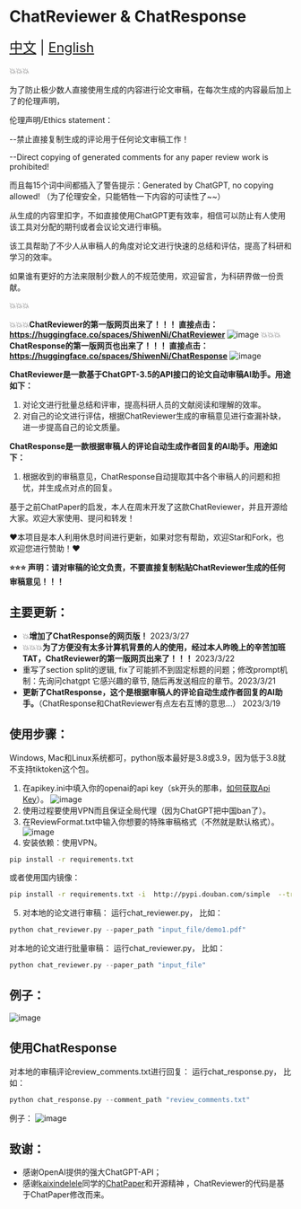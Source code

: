 # ChatReviewer & ChatResponse

<div style="font-size: 1.5rem;">
  <a href="./README.md">中文</a> |
  <a href="./readme_en.md">English</a>
</div>
</br>
💥💥💥

为了防止极少数人直接使用生成的内容进行论文审稿，在每次生成的内容最后加上了的伦理声明，

伦理声明/Ethics statement：

--禁止直接复制生成的评论用于任何论文审稿工作！

--Direct copying of generated comments for any paper review work is prohibited!

而且每15个词中间都插入了警告提示：Generated by ChatGPT, no copying allowed! （为了伦理安全，只能牺牲一下内容的可读性了~~）

从生成的内容里扣字，不如直接使用ChatGPT更有效率，相信可以防止有人使用该工具对分配的期刊或者会议论文进行审稿。

该工具帮助了不少人从审稿人的角度对论文进行快速的总结和评估，提高了科研和学习的效率。

如果谁有更好的方法来限制少数人的不规范使用，欢迎留言，为科研界做一份贡献。

💥💥💥

💥💥💥**ChatReviewer的第一版网页出来了！！！ 直接点击：https://huggingface.co/spaces/ShiwenNi/ChatReviewer**
![image](https://user-images.githubusercontent.com/56249874/232437549-9be52425-31b9-435e-b452-0af7b1a25976.png)
💥💥💥**ChatResponse的第一版网页也出来了！！！ 直接点击：https://huggingface.co/spaces/ShiwenNi/ChatResponse**
![image](https://user-images.githubusercontent.com/56249874/227842231-21c5e7b5-fbe6-46d7-b7d3-45b24fec0765.png)

**ChatReviewer是一款基于ChatGPT-3.5的API接口的论文自动审稿AI助手。用途如下：**

1. 对论文进行批量总结和评审，提高科研人员的文献阅读和理解的效率。
2. 对自己的论文进行评估，根据ChatReviewer生成的审稿意见进行查漏补缺，进一步提高自己的论文质量。

**ChatResponse是一款根据审稿人的评论自动生成作者回复的AI助手。用途如下：**
1. 根据收到的审稿意见，ChatResponse自动提取其中各个审稿人的问题和担忧，并生成点对点的回复。

基于之前ChatPaper的启发，本人在周末开发了这款ChatReviewer，并且开源给大家。欢迎大家使用、提问和转发！

♥本项目是本人利用休息时间进行更新，如果对您有帮助，欢迎Star和Fork，也欢迎您进行赞助！♥

**⭐️⭐️⭐️ 声明：请对审稿的论文负责，不要直接复制粘贴ChatReviewer生成的任何审稿意见！！！**

## 主要更新：
- 💥**增加了ChatResponse的网页版！** 2023/3/27
- 💥💥💥**为了方便没有太多计算机背景的人的使用，经过本人昨晚上的辛苦加班TAT，ChatReviewer的第一版网页出来了！！！**  2023/3/22
- 重写了section split的逻辑, fix了可能抓不到固定标题的问题；修改prompt机制：先询问chatgpt 它感兴趣的章节, 随后再发送相应的章节。2023/3/21
- **更新了ChatResponse，这个是根据审稿人的评论自动生成作者回复的AI助手。**（ChatResponse和ChatReviewer有点左右互博的意思...） 2023/3/19


## 使用步骤：
Windows, Mac和Linux系统都可，python版本最好是3.8或3.9，因为低于3.8就不支持tiktoken这个包。
1. 在apikey.ini中填入你的openai的api key（sk开头的那串，[如何获取Api Key](https://chatgpt.cn.obiscr.com/blog/posts/2023/How-to-get-api-key/)）。
![image](https://user-images.githubusercontent.com/56249874/226109398-42671901-280f-481f-b56d-dc169823428b.png)
2. 使用过程要使用VPN而且保证全局代理（因为ChatGPT把中国ban了）。
3. 在ReviewFormat.txt中输入你想要的特殊审稿格式（不然就是默认格式）。
![image](https://user-images.githubusercontent.com/56249874/226108813-dc44924f-5528-4644-aed2-475d23ccdd84.png)
4. 安装依赖：使用VPN。
``` bash
pip install -r requirements.txt
```
或者使用国内镜像：
```bash
pip install -r requirements.txt -i  http://pypi.douban.com/simple  --trusted-host pypi.douban.com
```
5. 对本地的论文进行审稿： 运行chat_reviewer.py， 比如：
```python
python chat_reviewer.py --paper_path "input_file/demo1.pdf"
```
对本地的论文进行批量审稿： 运行chat_reviewer.py， 比如：
```python
python chat_reviewer.py --paper_path "input_file"
```
## 例子：
![image](https://user-images.githubusercontent.com/56249874/226351967-ef0e6f61-457a-4a77-b78f-84bde47ac38c.png)

## 使用ChatResponse
对本地的审稿评论review_comments.txt进行回复： 运行chat_response.py， 比如：
```python
python chat_response.py --comment_path "review_comments.txt"
```
例子：
![image](https://user-images.githubusercontent.com/56249874/226114965-9a2b91e5-3766-42e8-b17f-05d9abb2191b.png)

## 致谢：
- 感谢OpenAI提供的强大ChatGPT-API；
- 感谢[kaixindelele](https://github.com/kaixindelele)同学的[ChatPaper](https://github.com/kaixindelele/ChatPaper)和开源精神 ，ChatReviewer的代码是基于ChatPaper修改而来。



